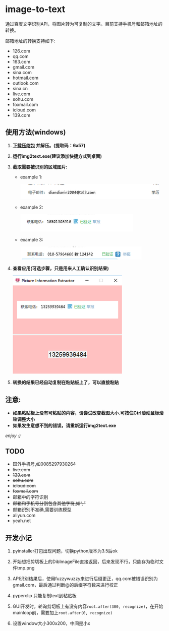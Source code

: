 # image-to-text
通过百度文字识别API，将图片转为可复制的文字。目前支持手机号和邮箱地址的转换。

邮箱地址的转换支持如下:
- 126.com
- qq.com
- 163.com
- gmail.com
- sina.com
- hotmail.com
- outlook.com
- sina.cn
- live.com
- sohu.com
- foxmail.com
- icloud.com
- 139.com

## 

## 使用方法(windows)

1. **[下载压缩包](https://pan.baidu.com/s/1bQ8rKa4OFRNTytTAlAzkZw) 并解压。(提取码：6a57)**

2. **运行img2text.exe(建议添加快捷方式到桌面)**

3. **截取需要被识别的区域图片:**

   - example 1:

     ![image](https://github.com/broholens/images/blob/master/image_to_text_1.jpg)

   - example 2:

     ![image](https://github.com/broholens/images/blob/master/image_to_text_2.jpg)

   - example 3:

     ![image](https://github.com/broholens/images/blob/master/image_to_text_3.jpg)

4. **查看应用(可选步骤，只是用来人工确认识别结果)**

   ![image](https://github.com/broholens/images/blob/master/image_to_text_5.jpg)

5. **转换的结果已经自动复制在粘贴板上了，可以直接粘贴**

## 

## 注意:
- **如果粘贴板上没有可粘贴的内容，请尝试改变截图大小.可按住Ctrl滚动鼠标滚轮调整大小**
- **如果发生意想不到的错误，请重新运行img2text.exe**

*enjoy :)*

## 

## TODO

- 国外手机号,如0085297930264
- ~~live.com~~
- ~~139.com~~
- ~~sohu.com~~
- ~~icloud.com~~
- ~~foxmail.com~~
- 邮箱中的字符识别
- ~~邮箱和手机号分割包含其他字符,如“;”~~
- 邮箱识别不准确,需要训练模型
- aliyun.com
- yeah.net



## 开发小记

1. pyinstaller打包出现问题，切换python版本为3.5后ok

2. 开始想把剪切板上的DibImageFile直接返回，后来发现不行，只能存为临时文件tmp.png

3. API识别结果后，使用fuzzywuzzy来进行后缀更正，qq.com被错误识别为gmail.com，最后通过判断@的后缀字符数来进行校正

4. pyperclip 只能复制text到粘贴板

5. GUI开发时，轮询剪切板上有没有内容`root.after(300, recognize)`，在开始mainloop前，需要加上`root.after(0, recognize)`
6. 设置window大小300x200，中间是小x
